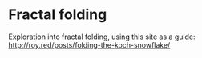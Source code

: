 # Fractal folding

Exploration into fractal folding, using this site as a guide: http://roy.red/posts/folding-the-koch-snowflake/